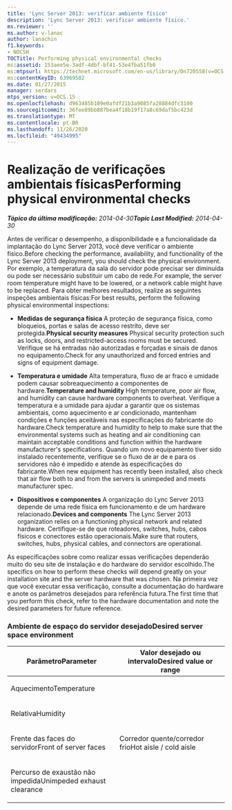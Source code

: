 ```yaml
---
title: 'Lync Server 2013: verificar ambiente físico'
description: 'Lync Server 2013: verificar ambiente físico.'
ms.reviewer: ''
ms.author: v-lanac
author: lanachin
f1.keywords:
- NOCSH
TOCTitle: Performing physical environmental checks
ms:assetid: 153aee5e-3adf-4dbf-bf41-53e4fba51fb0
ms:mtpsurl: https://technet.microsoft.com/en-us/library/Dn720558(v=OCS.15)
ms:contentKeyID: 63969582
ms.date: 01/27/2015
manager: serdars
mtps_version: v=OCS.15
ms.openlocfilehash: d963485b109e0afdf21b3a9085fa28884dfc3100
ms.sourcegitcommit: 36fee89bb887bea4f18b19f17a8c69daf5bc423d
ms.translationtype: MT
ms.contentlocale: pt-BR
ms.lasthandoff: 11/26/2020
ms.locfileid: "49434995"
---
```

# <a name="performing-physical-environmental-checks"></a><span data-ttu-id="d1d4b-103">Realização de verificações ambientais físicas</span><span class="sxs-lookup"><span data-stu-id="d1d4b-103">Performing physical environmental checks</span></span>

<div data-xmlns="http://www.w3.org/1999/xhtml">

<div class="topic" data-xmlns="http://www.w3.org/1999/xhtml" data-msxsl="urn:schemas-microsoft-com:xslt" data-cs="https://msdn.microsoft.com/">

<div data-asp="https://msdn2.microsoft.com/asp">



</div>

<div id="mainSection">

<div id="mainBody"><span data-ttu-id="d1d4b-104">

<span> </span></span><span class="sxs-lookup"><span data-stu-id="d1d4b-104">

<span> </span></span></span>

<span data-ttu-id="d1d4b-105">_**Tópico da última modificação:** 2014-04-30_</span><span class="sxs-lookup"><span data-stu-id="d1d4b-105">_**Topic Last Modified:** 2014-04-30_</span></span>

<span data-ttu-id="d1d4b-106">Antes de verificar o desempenho, a disponibilidade e a funcionalidade da implantação do Lync Server 2013, você deve verificar o ambiente físico.</span><span class="sxs-lookup"><span data-stu-id="d1d4b-106">Before checking the performance, availability, and functionality of the Lync Server 2013 deployment, you should check the physical environment.</span></span> <span data-ttu-id="d1d4b-107">Por exemplo, a temperatura da sala do servidor pode precisar ser diminuída ou pode ser necessário substituir um cabo de rede.</span><span class="sxs-lookup"><span data-stu-id="d1d4b-107">For example, the server room temperature might have to be lowered, or a network cable might have to be replaced.</span></span> <span data-ttu-id="d1d4b-108">Para obter melhores resultados, realize as seguintes inspeções ambientais físicas:</span><span class="sxs-lookup"><span data-stu-id="d1d4b-108">For best results, perform the following physical environmental inspections:</span></span>

  - <span data-ttu-id="d1d4b-109">**Medidas de segurança física**   A proteção de segurança física, como bloqueios, portas e salas de acesso restrito, deve ser protegida.</span><span class="sxs-lookup"><span data-stu-id="d1d4b-109">**Physical security measures**   Physical security protection such as locks, doors, and restricted-access rooms must be secured.</span></span> <span data-ttu-id="d1d4b-110">Verifique se há entradas não autorizadas e forçadas e sinais de danos no equipamento.</span><span class="sxs-lookup"><span data-stu-id="d1d4b-110">Check for any unauthorized and forced entries and signs of equipment damage.</span></span>

  - <span data-ttu-id="d1d4b-111">**Temperatura e umidade**   Alta temperatura, fluxo de ar fraco e umidade podem causar sobreaquecimento a componentes de hardware.</span><span class="sxs-lookup"><span data-stu-id="d1d4b-111">**Temperature and humidity**   High temperature, poor air flow, and humidity can cause hardware components to overheat.</span></span> <span data-ttu-id="d1d4b-112">Verifique a temperatura e a umidade para ajudar a garantir que os sistemas ambientais, como aquecimento e ar condicionado, mantenham condições e funções aceitáveis nas especificações do fabricante do hardware.</span><span class="sxs-lookup"><span data-stu-id="d1d4b-112">Check temperature and humidity to help to make sure that the environmental systems such as heating and air conditioning can maintain acceptable conditions and function within the hardware manufacturer's specifications.</span></span> <span data-ttu-id="d1d4b-113">Quando um novo equipamento tiver sido instalado recentemente, verifique se o fluxo de ar de e para os servidores não é impedido e atende às especificações do fabricante.</span><span class="sxs-lookup"><span data-stu-id="d1d4b-113">When new equipment has recently been installed, also check that air flow both to and from the servers is unimpeded and meets manufacturer spec.</span></span>

  - <span data-ttu-id="d1d4b-114">**Dispositivos e componentes**   A organização do Lync Server 2013 depende de uma rede física em funcionamento e de um hardware relacionado.</span><span class="sxs-lookup"><span data-stu-id="d1d4b-114">**Devices and components**   The Lync Server 2013 organization relies on a functioning physical network and related hardware.</span></span> <span data-ttu-id="d1d4b-115">Certifique-se de que roteadores, switches, hubs, cabos físicos e conectores estão operacionais.</span><span class="sxs-lookup"><span data-stu-id="d1d4b-115">Make sure that routers, switches, hubs, physical cables, and connectors are operational.</span></span>

<span data-ttu-id="d1d4b-116">As especificações sobre como realizar essas verificações dependerão muito do seu site de instalação e do hardware do servidor escolhido.</span><span class="sxs-lookup"><span data-stu-id="d1d4b-116">The specifics on how to perform these checks will depend greatly on your installation site and the server hardware that was chosen.</span></span> <span data-ttu-id="d1d4b-117">Na primeira vez que você executar essa verificação, consulte a documentação do hardware e anote os parâmetros desejados para referência futura.</span><span class="sxs-lookup"><span data-stu-id="d1d4b-117">The first time that you perform this check, refer to the hardware documentation and note the desired parameters for future reference.</span></span>

### <a name="desired-server-space-environment"></a><span data-ttu-id="d1d4b-118">Ambiente de espaço do servidor desejado</span><span class="sxs-lookup"><span data-stu-id="d1d4b-118">Desired server space environment</span></span>

<table>
<colgroup>
<col style="width: 50%" />
<col style="width: 50%" />
</colgroup>
<thead>
<tr class="header">
<th><span data-ttu-id="d1d4b-119">Parâmetro</span><span class="sxs-lookup"><span data-stu-id="d1d4b-119">Parameter</span></span></th>
<th><span data-ttu-id="d1d4b-120">Valor desejado ou intervalo</span><span class="sxs-lookup"><span data-stu-id="d1d4b-120">Desired value or range</span></span></th>
</tr>
</thead>
<tbody>
<tr class="odd">
<td><p><span data-ttu-id="d1d4b-121">Aquecimento</span><span class="sxs-lookup"><span data-stu-id="d1d4b-121">Temperature</span></span></p></td>
<td></td>
</tr>
<tr class="even">
<td><p><span data-ttu-id="d1d4b-122">Relativa</span><span class="sxs-lookup"><span data-stu-id="d1d4b-122">Humidity</span></span></p></td>
<td></td>
</tr>
<tr class="odd">
<td><p><span data-ttu-id="d1d4b-123">Frente das faces do servidor</span><span class="sxs-lookup"><span data-stu-id="d1d4b-123">Front of server faces</span></span></p></td>
<td><p><span data-ttu-id="d1d4b-124">Corredor quente/corredor frio</span><span class="sxs-lookup"><span data-stu-id="d1d4b-124">Hot aisle / cold aisle</span></span></p></td>
</tr>
<tr class="even">
<td><p><span data-ttu-id="d1d4b-125">Percurso de exaustão não impedida</span><span class="sxs-lookup"><span data-stu-id="d1d4b-125">Unimpeded exhaust clearance</span></span></p></td>
<td></td>
</tr>
</tbody>
</table><span data-ttu-id="d1d4b-126">


</div>

<span> </span>

</div>

</div>

</span><span class="sxs-lookup"><span data-stu-id="d1d4b-126">


</div>

<span> </span>

</div>

</div>

</span></span></div>

